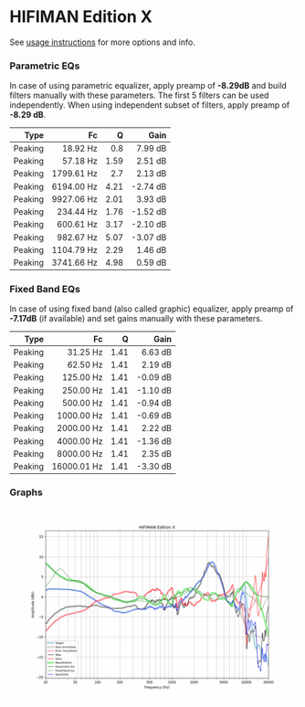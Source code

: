 # HIFIMAN Edition X
See [usage instructions](https://github.com/jaakkopasanen/AutoEq#usage) for more options and info.

### Parametric EQs
In case of using parametric equalizer, apply preamp of **-8.29dB** and build filters manually
with these parameters. The first 5 filters can be used independently.
When using independent subset of filters, apply preamp of **-8.29 dB**.

| Type    | Fc         |    Q | Gain     |
|--------:|-----------:|-----:|---------:|
| Peaking | 18.92 Hz   | 0.8  | 7.99 dB  |
| Peaking | 57.18 Hz   | 1.59 | 2.51 dB  |
| Peaking | 1799.61 Hz | 2.7  | 2.13 dB  |
| Peaking | 6194.00 Hz | 4.21 | -2.74 dB |
| Peaking | 9927.06 Hz | 2.01 | 3.93 dB  |
| Peaking | 234.44 Hz  | 1.76 | -1.52 dB |
| Peaking | 600.61 Hz  | 3.17 | -2.10 dB |
| Peaking | 982.67 Hz  | 5.07 | -3.07 dB |
| Peaking | 1104.79 Hz | 2.29 | 1.46 dB  |
| Peaking | 3741.66 Hz | 4.98 | 0.59 dB  |

### Fixed Band EQs
In case of using fixed band (also called graphic) equalizer, apply preamp of **-7.17dB**
(if available) and set gains manually with these parameters.

| Type    | Fc          |    Q | Gain     |
|--------:|------------:|-----:|---------:|
| Peaking | 31.25 Hz    | 1.41 | 6.63 dB  |
| Peaking | 62.50 Hz    | 1.41 | 2.19 dB  |
| Peaking | 125.00 Hz   | 1.41 | -0.09 dB |
| Peaking | 250.00 Hz   | 1.41 | -1.10 dB |
| Peaking | 500.00 Hz   | 1.41 | -0.94 dB |
| Peaking | 1000.00 Hz  | 1.41 | -0.69 dB |
| Peaking | 2000.00 Hz  | 1.41 | 2.22 dB  |
| Peaking | 4000.00 Hz  | 1.41 | -1.36 dB |
| Peaking | 8000.00 Hz  | 1.41 | 2.35 dB  |
| Peaking | 16000.01 Hz | 1.41 | -3.30 dB |

### Graphs
![](./HIFIMAN%20Edition%20X.png)